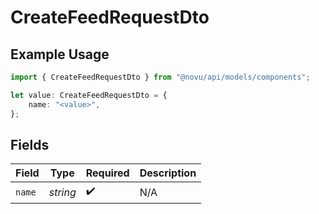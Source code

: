 # CreateFeedRequestDto

## Example Usage

```typescript
import { CreateFeedRequestDto } from "@novu/api/models/components";

let value: CreateFeedRequestDto = {
    name: "<value>",
};
```

## Fields

| Field              | Type               | Required           | Description        |
| ------------------ | ------------------ | ------------------ | ------------------ |
| `name`             | *string*           | :heavy_check_mark: | N/A                |